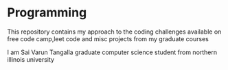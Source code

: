# Programming

This repository contains my approach to the coding challenges available on free code camp,leet code and misc projects from my graduate courses


I am Sai Varun Tangalla  graduate computer science student from northern illinois university